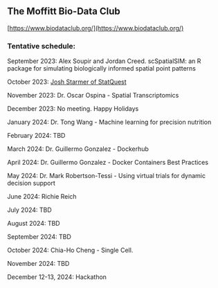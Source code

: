 ## The Moffitt Bio-Data Club
[https://www.biodataclub.org/](https://www.biodataclub.org/)

### Tentative schedule:

September 2023: Alex Soupir and Jordan Creed. scSpatialSIM: an R package for simulating biologically informed spatial point patterns

October 2023: [Josh Starmer of StatQuest](https://www.youtube.com/c/joshstarmer)

November 2023: Dr. Oscar Ospina - Spatial Transcriptomics

December 2023: No meeting. Happy Holidays

January 2024: Dr. Tong Wang - Machine learning for precision nutrition

February 2024: TBD

March 2024: Dr. Guillermo Gonzalez - Dockerhub

April 2024: Dr. Guillermo Gonzalez - Docker Containers Best Practices

May 2024: Dr. Mark Robertson-Tessi - Using virtual trials for dynamic decision support

June 2024: Richie Reich

July 2024: TBD

August 2024: TBD

September 2024: TBD

October 2024: Chia-Ho Cheng - Single Cell.

November 2024: TBD

December 12-13, 2024: Hackathon
